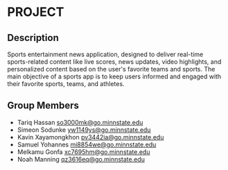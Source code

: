 # PROJECT

## Description

Sports entertainment news application, designed to deliver real-time sports-related content like live scores, news updates, video highlights, and personalized content based on the user's favorite teams and sports. The main objective of a sports app is to keep users informed and engaged with their favorite sports, teams, and athletes.

## Group Members

- Tariq Hassan <so3000mk@go.minnstate.edu>
- Simeon Sodunke <yw1149ys@go.minnstate.edu>
- Kavin Xayamongkhon <pv3442ia@go.minnstate.edu>
- Samuel Yohannes <mi8854we@go.minnstate.edu>
- Melkamu Gonfa <xc7695hm@go.minnstate.edu>
- Noah Manning <qz3616eq@go.minnstate.edu>

